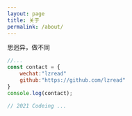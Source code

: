 ```yaml
---
layout: page
title: 关于
permalink: /about/
---
```


思迥异，做不同

```javascript
//...
const contact = {
    wechat:"lzread"
    github:"https://github.com/lzread"
}
console.log(contact);

// 2021 Codeing ...
```
